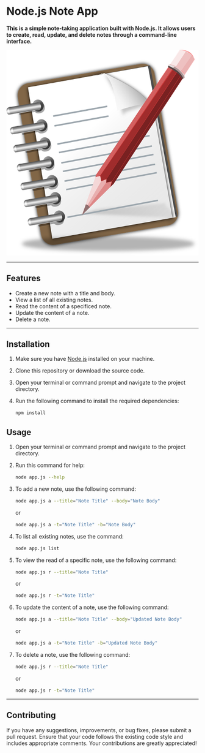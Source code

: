 # Node.js Note App

**This is a simple note-taking application built with Node.js. It allows users to create, read, update, and delete notes through a command-line interface.**

![Note](./Notes.png)

---

## Features

- Create a new note with a title and body.
- View a list of all existing notes.
- Read the content of a specificed note.
- Update the content of a note.
- Delete a note.

---

## Installation

1. Make sure you have [Node.js](https://nodejs.org/) installed on your machine.
2. Clone this repository or download the source code.
3. Open your terminal or command prompt and navigate to the project directory.
4. Run the following command to install the required dependencies:

   ```sh
   npm install
   ```

## Usage

1. Open your terminal or command prompt and navigate to the project directory.
2. Run this command for help:
   ```sh
   node app.js --help
   ```
3. To add a new note, use the following command:

   ```sh
   node app.js a --title="Note Title" --body="Note Body"
   ```

   or

   ```sh
   node app.js a -t="Note Title" -b="Note Body"
   ```

4. To list all existing notes, use the command:

   ```sh
   node app.js list
   ```

5. To view the read of a specific note, use the following command:

   ```sh
   node app.js r --title="Note Title"
   ```

   or

   ```sh
   node app.js r -t="Note Title"
   ```

6. To update the content of a note, use the following command:

   ```sh
   node app.js a --title="Note Title" --body="Updated Note Body"
   ```

   or

   ```sh
   node app.js a -t="Note Title" -b="Updated Note Body"
   ```

7. To delete a note, use the following command:

   ```sh
   node app.js r --title="Note Title"
   ```

   or

   ```sh
   node app.js r -t="Note Title"
   ```

---

## Contributing

If you have any suggestions, improvements, or bug fixes, please submit a pull request. Ensure that your code follows the existing code style and includes appropriate comments. Your contributions are greatly appreciated!
